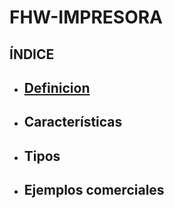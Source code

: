 # FHW-IMPRESORA
## ÍNDICE
* ## [Definicion](Definicion_impresoras.md) 
* ## Características
* ## Tipos
* ## Ejemplos comerciales
